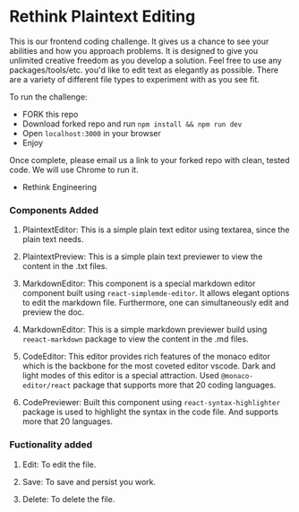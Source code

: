 # Rethink Plaintext Editing

This is our frontend coding challenge. It gives us a chance to see your abilities and how you approach problems. It is designed to give you unlimited creative freedom as you develop a solution. Feel free to use any packages/tools/etc. you'd like to edit text as elegantly as possible. There are a variety of different file types to experiment with as you see fit.

To run the challenge:

- FORK this repo
- Download forked repo and run `npm install && npm run dev`
- Open `localhost:3000` in your browser
- Enjoy

Once complete, please email us a link to your forked repo with clean, tested code. We will use Chrome to run it.

- Rethink Engineering

### Components Added

1. PlaintextEditor: This is a simple plain text editor using textarea, since the plain text needs.

2. PlaintextPreview: This is a simple plain text previewer to view the content in the .txt files.

3. MarkdownEditor: This component is a special markdown editor component built using `react-simplemde-editor`. It allows elegant options to edit the markdown file. Furthermore, one can simultaneously edit and preview the doc.

4. MarkdownEditor: This is a simple markdown previewer build using `reeact-markdown` package to view the content in the .md files.

5. CodeEditor: This editor provides rich features of the monaco editor which is the backbone for the most coveted editor vscode. Dark and light modes of this editor is a special attraction. Used `@monaco-editor/react` package that supports more that 20 coding languages.

6. CodePreviewer: Built this component using `react-syntax-highlighter` package is used to highlight the syntax in the code file. And supports more that 20 languages.

### Fuctionality added

1. Edit: To edit the file.

2. Save: To save and persist you work.

3. Delete: To delete the file.
